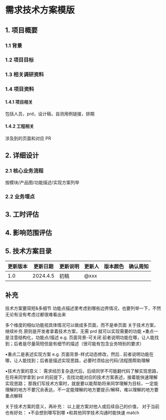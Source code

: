 # 需求技术方案模版

## 1. 项目概要

### 1.1 背景

### 1.2 项目目标

### 1.3 相关调研资料

### 1.4 项目资料

#### 1.4.1 项目相关

包括人员，prd，设计稿，自测用例链接，排期

#### 1.4.2 工程相关

涉及到的页面和对应 PR

## 2. 详细设计

### 2.1 核心业务流程

按模块/产品图/功能描述/实现方案列举

### 2.2 业务埋点

## 3. 工时评估

## 4. 影响范围评估

## 5. 技术方案目录

| 更新版本 | 更新日期 | 更新说明 | 更新人 | 版本颜色 | 确认周知 |
| -------- | -------- | -------- | ------ | -------- | -------- |
| 1.0      | 2024.4.5 | 初稿     | @xxx   |          |          |

## 补充

技术方案要简短&多细节
功能点描述里考虑到哪些边界情况，也要列举一下，不然无论有没有考虑过都很难看出来

多个维度的相似功能视具体情况可以做成多页面，而不是单页面
关于技术方案，继续补充
原则是开发者拿着技术方案，无需 prd 就可以实现需要的功能
•重点一是注意结构化，功能点/描述 e.g. 页面背景-可关闭
前者说明功能在哪，让人能找到；后者是尽量简短但是有细节的描述（很可能有包含业务特别的要求）

•重点二是表述实现方案 e.g. 页面背景-样式动态修改，然后..
前者说明功能在哪，让人能找到；后者是描述实现思路，必要时须给出代码/流程图帮助理解

•技术方案的意义： 需求经历复杂迭代后，后续同学不可能翻代码了解实现思路，在将来同学拿到 prd 的前提下，去找功能对应的技术方案表述，接着能快速理解实现思路；
那我们写技术方案时，就是要以能帮助将来同学理解为目标，一定能理解的地方不要冗余表达，不一定能理解的地方要提示/解释，难以理解的地方要重点解释

关于技术方案的意义，再补充：
以上是方案对他人或后续自己的价值，
对于当前也有好处：
•不会想到哪写到哪 •和其他同学技术沟通时能快速 match
